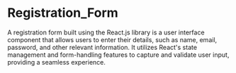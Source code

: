 # Registration_Form
A registration form built using the React.js library is a user interface component that allows users to enter their details, such as name, email, password, and other relevant information. It utilizes React's state management and form-handling features to capture and validate user input, providing a seamless experience.
